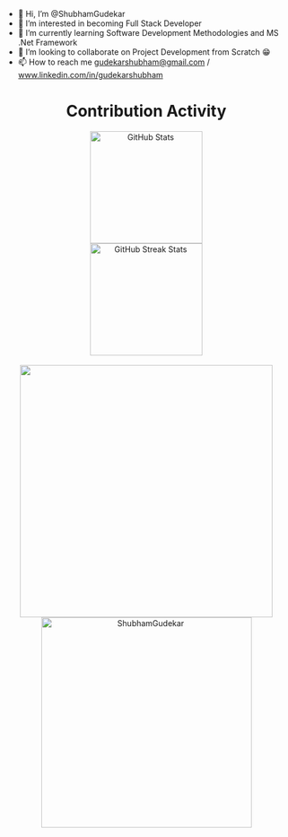 - 👋 Hi, I’m @ShubhamGudekar
- 👀 I’m interested in becoming Full Stack Developer
- 🌱 I’m currently learning Software Development Methodologies and MS .Net Framework
- 💞️ I’m looking to collaborate on Project Development from Scratch 😁
- 📫 How to reach me  gudekarshubham@gmail.com / www.linkedin.com/in/gudekarshubham

<!---
ShubhamGudekar/ShubhamGudekar is a ✨ special ✨ repository because its `README.md` (this file) appears on your GitHub profile.
You can click the Preview link to take a look at your changes.
--->
<div align=center>
        <h1>Contribution Activity</h1>
        <img src="https://github-readme-stats.vercel.app/api?username=ShubhamGudekar&title_color=6FDA44&text_color=FFFFFF&show_icons=true&icon_color=6FDA44&include_all_commits=true&count_private=true&theme=dark" alt="GitHub Stats" height="200" />
        <br>
        <!--
        <img src="https://github-readme-stats.vercel.app/api/top-langs?username=ShubhamGudekar&layout=compact&title_color=6FDA44&text_color=FFFFFF&theme=dark" alt="GitHub Most Used Languages" height="200" />
        <br>
        -->
        <img src="https://github-readme-streak-stats.herokuapp.com/?user=ShubhamGudekar&theme=dark&date_format=j%20M%5B%20Y%5D&currStreakLabel=6FDA44&fire=6FDA44&ring=6FDA44" alt="GitHub Streak Stats" height="200" />
        <br>
        <br>


<a href="https://github.com/ShubhamGudekar/">
  <img src="https://github-readme-stats.vercel.app/api?username=ShubhamGudekar&include_all_commits=true&count_private=true&show_icons=true&line_height=20&title_color=7A7ADB&icon_color=2234AE&text_color=D3D3D3&bg_color=0,000000,130F40" width="450"/>
  <img src="https://github-readme-stats.vercel.app/api/top-langs?username=ShubhamGudekar&show_icons=true&locale=en&layout=compact&line_height=20&title_color=7A7ADB&icon_color=2234AE&text_color=D3D3D3&bg_color=0,000000,130F40" width="375"  alt="ShubhamGudekar"/>

</a>
</div>

<br>
<p align="centre">
